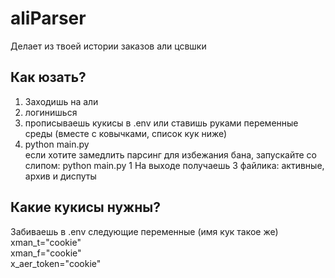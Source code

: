# aliParser
Делает из твоей истории заказов али цсвшки
## Как юзать?
1. Заходишь на али
2. логинишься
3. прописываешь кукисы в .env или ставишь руками переменные среды (вместе с ковычками, список кук ниже)
4. python main.py  
если хотите замедлить парсинг для избежания бана, запускайте со слипом: python main.py 1
На выходе получаешь 3 файлика: активные, архив и диспуты

## Какие кукисы нужны?
Забиваешь в .env следующие переменные (имя кук такое же)  
xman_t="cookie"  
xman_f="cookie"  
x_aer_token="cookie"  
